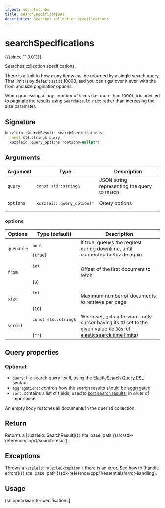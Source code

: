 ```yaml
---
layout: sdk.html.hbs
title: searchSpecifications
description: Searches collection specifications
---
```


# searchSpecifications

{{{since "1.0.0"}}}

Searches collection specifications.

There is a limit to how many items can be returned by a single search query.
That limit is by default set at 10000, and you can't get over it even with the from and size pagination options.

<div class="alert alert-info">
  When processing a large number of items (i.e. more than 1000), it is advised to paginate the results using <code>SearchResult.next</code> rather than increasing the size parameter.
</div>

## Signature

```cpp
kuzzleio::SearchResult* searchSpecifications(
  const std:string& query,
  kuzzleio::query_options *options=nullptr)
```

## Arguments

| Argument | Type | Description |
| --- | --- | --- |
| `query` | <pre>const std::string&</pre> | JSON string representing the query to match |
| `options` | <pre>kuzzleio::query_options\*</pre> | Query options |

### options

| Options    | Type (default) | Description                       |
| ---------- | -------------- | --------------------------------- |
| `queuable` | <pre>bool</pre> (`true`) | If true, queues the request during downtime, until connected to Kuzzle again |
| `from` | <pre>int</pre><br/>(`0`) | Offset of the first document to fetch |
| `size` | <pre>int</pre><br/>(`10`) | Maximum number of documents to retrieve per page  |
| `scroll` | <pre>const std::string&</pre><br/>(`""`) | When set, gets a forward-only cursor having its ttl set to the given value (ie `30s`; cf [elasticsearch time limits](https://www.elastic.co/guide/en/elasticsearch/reference/5.6/common-options.html#time-units)) |

## Query properties

### Optional:

- `query`: the search query itself, using the [ElasticSearch Query DSL](https://www.elastic.co/guide/en/elasticsearch/reference/5.6/query-dsl.html) syntax.
- `aggregations`: controls how the search results should be [aggregated](https://www.elastic.co/guide/en/elasticsearch/reference/5.6/search-aggregations.html)
- `sort`: contains a list of fields, used to [sort search results](https://www.elastic.co/guide/en/elasticsearch/reference/5.6/search-request-sort.html), in order of importance.

An empty body matches all documents in the queried collection.

## Return

Returns a [kuzzleio::SearchResult]({{ site_base_path }}src/sdk-reference/cpp/1/search-result).

## Exceptions

Throws a `kuzzleio::KuzzleException` if there is an error. See how to [handle errors]({{ site_base_path }}sdk-reference/cpp/1/essentials/error-handling).

## Usage

[snippet=search-specifications]

